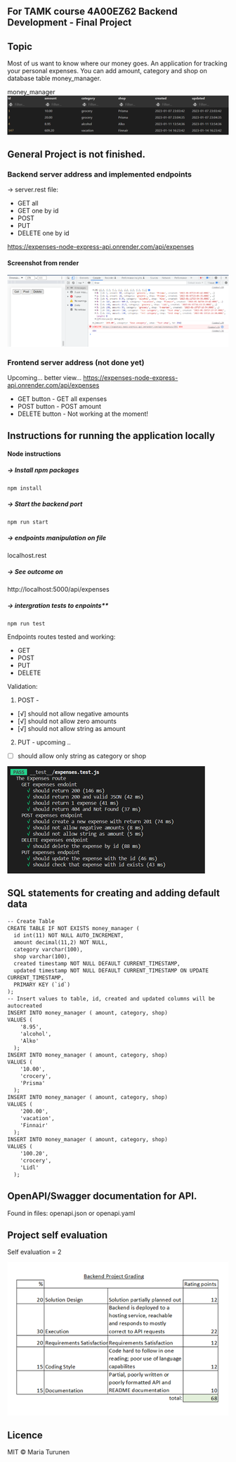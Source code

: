 ## For TAMK course 4A00EZ62 Backend Development - Final Project

## Topic

Most of us want to know where our money goes. An application for tracking your personal expenses.
You can add amount, category and shop on database table money_manager.

money_manager
![image](./images/money_manager-table.png)


## General Project is not finished.

### Backend server address and implemented endpoints

-> server.rest file: 
+ GET all
+ GET one by id
+ POST
+ PUT
+ DELETE one by id

https://expenses-node-express-api.onrender.com/api/expenses

#### Screenshot from render

![image](./images/onrender-screen.png)


### Frontend server address (not done yet)

Upcoming... better view...
https://expenses-node-express-api.onrender.com/api/expenses

+ GET button - GET all expenses
+ POST button - POST amount
+ DELETE button - Not working at the moment!

## Instructions for running the application locally

#### Node instructions

##### -> Install npm packages
`npm install`

##### -> Start the backend port
`npm run start`

##### -> endpoints manipulation on file
localhost.rest

##### -> See outcome on
http://localhost:5000/api/expenses

##### -> intergration tests to enpoints**
`npm run test`

Endpoints routes tested and working:
+ GET
+ POST
+ PUT
+ DELETE

Validation:
1. POST  -
- [√] should not allow negative amounts
- [√] should not allow zero amounts
- [√] should not allow string as amount
2. PUT - upcoming ..
- [ ] should allow only string as category or shop


![image](./images/test.png)


## SQL statements for creating and adding default data
```
-- Create Table
CREATE TABLE IF NOT EXISTS money_manager (
  id int(11) NOT NULL AUTO_INCREMENT,
  amount decimal(11,2) NOT NULL,
  category varchar(100),
  shop varchar(100),
  created timestamp NOT NULL DEFAULT CURRENT_TIMESTAMP,
  updated timestamp NOT NULL DEFAULT CURRENT_TIMESTAMP ON UPDATE CURRENT_TIMESTAMP,
  PRIMARY KEY (`id`)
);
-- Insert values to table, id, created and updated columns will be autocreated
INSERT INTO money_manager ( amount, category, shop)
VALUES (
    '8.95',
    'alcohol',
    'Alko'
  );
INSERT INTO money_manager ( amount, category, shop)
VALUES (
    '10.00',
    'crocery',
    'Prisma'
  );
INSERT INTO money_manager ( amount, category, shop)
VALUES (
    '200.00',
    'vacation',
    'Finnair'
  );
INSERT INTO money_manager ( amount, category, shop)
VALUES (
    '100.20',
    'crocery',
    'Lidl'
  );

```
## OpenAPI/Swagger documentation for API.

Found in files:
openapi.json 
or
openapi.yaml


## Project self evaluation

Self evaluation = 2

![image](./images/self-evaluation.png)

## Licence

MIT © Maria Turunen
